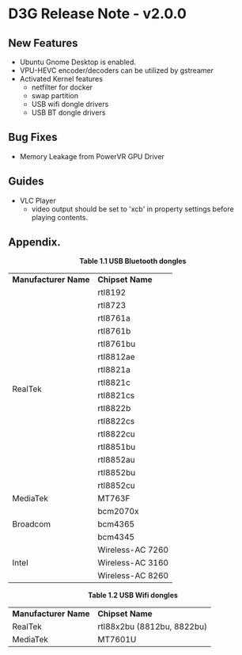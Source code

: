 # D3G Release Note - v2.0.0

## New Features
- Ubuntu Gnome Desktop is enabled.
- VPU-HEVC encoder/decoders can be utilized by gstreamer
- Activated Kernel features
    - netfilter for docker
    - swap partition
    - USB wifi dongle drivers
    - USB BT dongle drivers

## Bug Fixes
- Memory Leakage from PowerVR GPU Driver

## Guides
- VLC Player
    - video output should be set to 'xcb' in property settings before playing contents.

## Appendix.
<p align="center"><strong>Table 1.1 USB Bluetooth dongles</strong></p>
<div align="center">
	<table>
	  <tr>
	    <td><strong>Manufacturer Name</strong></td>
	    <td><strong>Chipset Name</strong></td>
	  </tr>
	  <tr>
	    <td rowspan="16">RealTek</td>
        <td>rtl8192</td>
	  </tr>
	  <tr>
	    <td>rtl8723</td>
	  </tr>
      <tr>
	    <td>rtl8761a</td>
	  </tr>
      <tr>
	    <td>rtl8761b</td>
	  </tr>
      <tr>
	    <td>rtl8761bu</td>
	  </tr>
      <tr>
	    <td>rtl8812ae</td>
	  </tr>
      <tr>
	    <td>rtl8821a</td>
	  </tr>
      <tr>
	    <td>rtl8821c</td>
	  </tr>
      <tr>
	    <td>rtl8821cs</td>
	  </tr>
      <tr>
	    <td>rtl8822b</td>
	  </tr>
      <tr>
	    <td>rtl8822cs</td>
	  </tr>
      <tr>
	    <td>rtl8822cu</td>
	  </tr>
      <tr>
	    <td>rtl8851bu</td>
	  </tr>
      <tr>
	    <td>rtl8852au</td>
	  </tr>
      <tr>
	    <td>rtl8852bu</td>
	  </tr>
      <tr>
	    <td>rtl8852cu</td>
	  </tr>
      <tr>
        <td>MediaTek</td>
        <td>MT763F</td>
      </tr>
      <tr>
        <td rowspan="3">Broadcom</td>
        <td>bcm2070x</td>
      </tr>
      <tr>
	    <td>bcm4365</td>
	  </tr>
      <tr>
	    <td>bcm4345</td>
	  </tr>
      <tr>
        <td rowspan="3">Intel</td>
        <td>Wireless-AC 7260</td>
      </tr>
      <tr>
	    <td>Wireless-AC 3160</td>
	  </tr>
      <tr>
	    <td>Wireless-AC 8260</td>
	  </tr>
    </table>
</div>  


<p align="center"><strong>Table 1.2 USB Wifi dongles</strong></p>
<div align="center">
	<table>
	  <tr>
	    <td><strong>Manufacturer Name</strong></td>
	    <td><strong>Chipset Name</strong></td>
	  </tr>
	  <tr>
	    <td>RealTek</td>
        <td>rtl88x2bu (8812bu, 8822bu)</td>
	  </tr>
	  <tr>
	    <td>MediaTek</td>
        <td>MT7601U</td>
	  </tr>
    </table>
</div>
